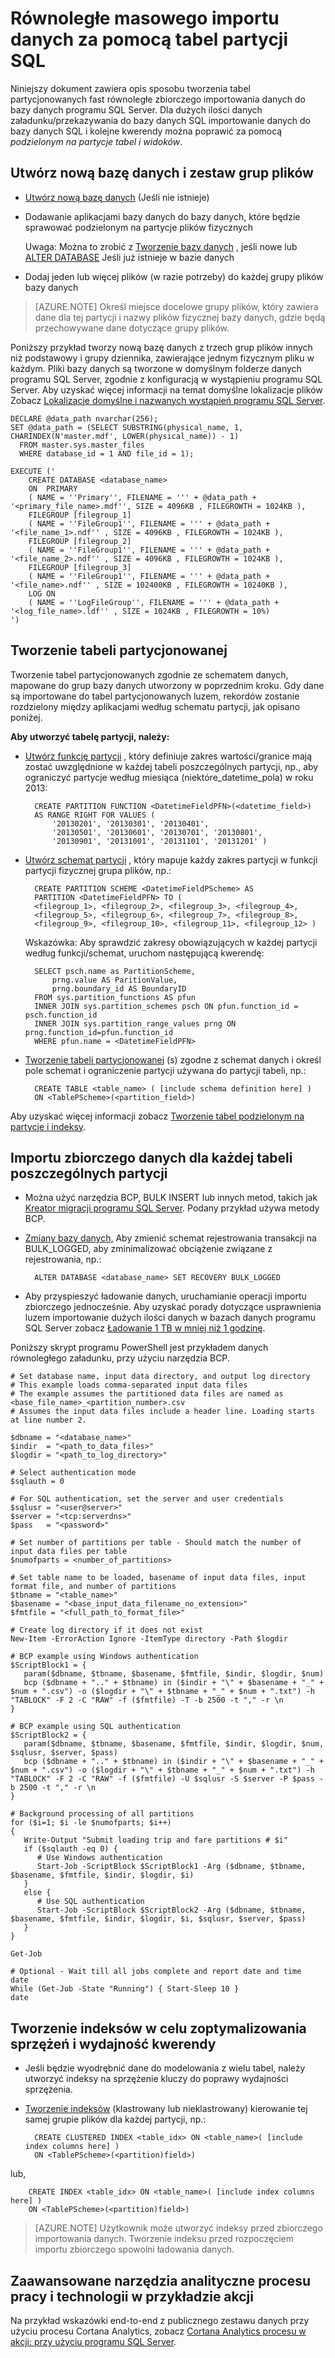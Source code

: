 <properties 
    pageTitle="Równoległe zbiorczego importowania danych za pomocą tabel partycji SQL | Microsoft Azure" 
    description="Równoległe masowego importu danych za pomocą tabel partycji SQL" 
    services="machine-learning" 
    documentationCenter="" 
    authors="bradsev"
    manager="jhubbard" 
    editor="cgronlun" />

<tags 
    ms.service="machine-learning" 
    ms.workload="data-services" 
    ms.tgt_pltfrm="na" 
    ms.devlang="na" 
    ms.topic="article" 
    ms.date="09/19/2016" 
    ms.author="bradsev" /> 

# <a name="parallel-bulk-data-import-using-sql-partition-tables"></a>Równoległe masowego importu danych za pomocą tabel partycji SQL

Niniejszy dokument zawiera opis sposobu tworzenia tabel partycjonowanych fast równoległe zbiorczego importowania danych do bazy danych programu SQL Server. Dla dużych ilości danych załadunku/przekazywania do bazy danych SQL importowanie danych do bazy danych SQL i kolejne kwerendy można poprawić za pomocą _podzielonym na partycje tabel i widoków_. 


## <a name="create-a-new-database-and-a-set-of-filegroups"></a>Utwórz nową bazę danych i zestaw grup plików

- [Utwórz nową bazę danych](https://technet.microsoft.com/library/ms176061.aspx) (Jeśli nie istnieje)
- Dodawanie aplikacjami bazy danych do bazy danych, które będzie sprawować podzielonym na partycje plików fizycznych

  Uwaga: Można to zrobić z [Tworzenie bazy danych](https://technet.microsoft.com/library/ms176061.aspx) , jeśli nowe lub [ALTER DATABASE](https://msdn.microsoft.com/library/bb522682.aspx) Jeśli już istnieje w bazie danych

- Dodaj jeden lub więcej plików (w razie potrzeby) do każdej grupy plików bazy danych

 > [AZURE.NOTE] Określ miejsce docelowe grupy plików, który zawiera dane dla tej partycji i nazwy plików fizycznej bazy danych, gdzie będą przechowywane dane dotyczące grupy plików.
 
Poniższy przykład tworzy nową bazę danych z trzech grup plików innych niż podstawowy i grupy dziennika, zawierające jednym fizycznym pliku w każdym. Pliki bazy danych są tworzone w domyślnym folderze danych programu SQL Server, zgodnie z konfiguracją w wystąpieniu programu SQL Server. Aby uzyskać więcej informacji na temat domyślne lokalizacje plików Zobacz [Lokalizacje domyślne i nazwanych wystąpień programu SQL Server](https://msdn.microsoft.com/library/ms143547.aspx).

    DECLARE @data_path nvarchar(256);
    SET @data_path = (SELECT SUBSTRING(physical_name, 1, CHARINDEX(N'master.mdf', LOWER(physical_name)) - 1)
      FROM master.sys.master_files
      WHERE database_id = 1 AND file_id = 1);
    
    EXECUTE ('
        CREATE DATABASE <database_name>
        ON  PRIMARY 
        ( NAME = ''Primary'', FILENAME = ''' + @data_path + '<primary_file_name>.mdf'', SIZE = 4096KB , FILEGROWTH = 1024KB ), 
        FILEGROUP [filegroup_1] 
        ( NAME = ''FileGroup1'', FILENAME = ''' + @data_path + '<file_name_1>.ndf'' , SIZE = 4096KB , FILEGROWTH = 1024KB ), 
        FILEGROUP [filegroup_2] 
        ( NAME = ''FileGroup1'', FILENAME = ''' + @data_path + '<file_name_2>.ndf'' , SIZE = 4096KB , FILEGROWTH = 1024KB ), 
        FILEGROUP [filegroup_3] 
        ( NAME = ''FileGroup1'', FILENAME = ''' + @data_path + '<file_name>.ndf'' , SIZE = 102400KB , FILEGROWTH = 10240KB ), 
        LOG ON 
        ( NAME = ''LogFileGroup'', FILENAME = ''' + @data_path + '<log_file_name>.ldf'' , SIZE = 1024KB , FILEGROWTH = 10%)
    ')
    
## <a name="create-a-partitioned-table"></a>Tworzenie tabeli partycjonowanej

Tworzenie tabel partycjonowanych zgodnie ze schematem danych, mapowane do grup bazy danych utworzony w poprzednim kroku. Gdy dane są importowane do tabel partycjonowanych luzem, rekordów zostanie rozdzielony między aplikacjami według schematu partycji, jak opisano poniżej.

**Aby utworzyć tabelę partycji, należy:**

- [Utwórz funkcję partycji](https://msdn.microsoft.com/library/ms187802.aspx) , który definiuje zakres wartości/granice mają zostać uwzględnione w każdej tabeli poszczególnych partycji, np., aby ograniczyć partycje według miesiąca (niektóre\_datetime\_pola) w roku 2013:

        CREATE PARTITION FUNCTION <DatetimeFieldPFN>(<datetime_field>)  
        AS RANGE RIGHT FOR VALUES (
            '20130201', '20130301', '20130401',
            '20130501', '20130601', '20130701', '20130801',
            '20130901', '20131001', '20131101', '20131201' )

- [Utwórz schemat partycji](https://msdn.microsoft.com/library/ms179854.aspx) , który mapuje każdy zakres partycji w funkcji partycji fizycznej grupa plików, np.:

        CREATE PARTITION SCHEME <DatetimeFieldPScheme> AS  
        PARTITION <DatetimeFieldPFN> TO (
        <filegroup_1>, <filegroup_2>, <filegroup_3>, <filegroup_4>,
        <filegroup_5>, <filegroup_6>, <filegroup_7>, <filegroup_8>,
        <filegroup_9>, <filegroup_10>, <filegroup_11>, <filegroup_12> )

  Wskazówka: Aby sprawdzić zakresy obowiązujących w każdej partycji według funkcji/schemat, uruchom następującą kwerendę:

        SELECT psch.name as PartitionScheme,
            prng.value AS ParitionValue,
            prng.boundary_id AS BoundaryID
        FROM sys.partition_functions AS pfun
        INNER JOIN sys.partition_schemes psch ON pfun.function_id = psch.function_id
        INNER JOIN sys.partition_range_values prng ON prng.function_id=pfun.function_id
        WHERE pfun.name = <DatetimeFieldPFN>

- [Tworzenie tabeli partycjonowanej](https://msdn.microsoft.com/library/ms174979.aspx) (s) zgodne z schemat danych i określ pole schemat i ograniczenie partycji używana do partycji tabeli, np.:

        CREATE TABLE <table_name> ( [include schema definition here] )
        ON <TablePScheme>(<partition_field>)

Aby uzyskać więcej informacji zobacz [Tworzenie tabel podzielonym na partycje i indeksy](https://msdn.microsoft.com/library/ms188730.aspx).


## <a name="bulk-import-the-data-for-each-individual-partition-table"></a>Importu zbiorczego danych dla każdej tabeli poszczególnych partycji

- Można użyć narzędzia BCP, BULK INSERT lub innych metod, takich jak [Kreator migracji programu SQL Server](http://sqlazuremw.codeplex.com/). Podany przykład używa metody BCP.

- [Zmiany bazy danych,](https://msdn.microsoft.com/library/bb522682.aspx) Aby zmienić schemat rejestrowania transakcji na BULK_LOGGED, aby zminimalizować obciążenie związane z rejestrowania, np.:

        ALTER DATABASE <database_name> SET RECOVERY BULK_LOGGED

- Aby przyspieszyć ładowanie danych, uruchamianie operacji importu zbiorczego jednocześnie. Aby uzyskać porady dotyczące usprawnienia luzem importowanie dużych ilości danych w bazach danych programu SQL Server zobacz [Ładowanie 1 TB w mniej niż 1 godzinę](http://blogs.msdn.com/b/sqlcat/archive/2006/05/19/602142.aspx).

Poniższy skrypt programu PowerShell jest przykładem danych równoległego załadunku, przy użyciu narzędzia BCP.

    # Set database name, input data directory, and output log directory
    # This example loads comma-separated input data files
    # The example assumes the partitioned data files are named as <base_file_name>_<partition_number>.csv
    # Assumes the input data files include a header line. Loading starts at line number 2.

    $dbname = "<database_name>"
    $indir  = "<path_to_data_files>"
    $logdir = "<path_to_log_directory>"

    # Select authentication mode
    $sqlauth = 0
    
    # For SQL authentication, set the server and user credentials
    $sqlusr = "<user@server>"
    $server = "<tcp:serverdns>"
    $pass   = "<password>"

    # Set number of partitions per table - Should match the number of input data files per table
    $numofparts = <number_of_partitions>
       
    # Set table name to be loaded, basename of input data files, input format file, and number of partitions
    $tbname = "<table_name>"
    $basename = "<base_input_data_filename_no_extension>"
    $fmtfile = "<full_path_to_format_file>"
   
    # Create log directory if it does not exist
    New-Item -ErrorAction Ignore -ItemType directory -Path $logdir
      
    # BCP example using Windows authentication
    $ScriptBlock1 = {
       param($dbname, $tbname, $basename, $fmtfile, $indir, $logdir, $num)
       bcp ($dbname + ".." + $tbname) in ($indir + "\" + $basename + "_" + $num + ".csv") -o ($logdir + "\" + $tbname + "_" + $num + ".txt") -h "TABLOCK" -F 2 -C "RAW" -f ($fmtfile) -T -b 2500 -t "," -r \n
    }
    
    # BCP example using SQL authentication
    $ScriptBlock2 = {
       param($dbname, $tbname, $basename, $fmtfile, $indir, $logdir, $num, $sqlusr, $server, $pass)
       bcp ($dbname + ".." + $tbname) in ($indir + "\" + $basename + "_" + $num + ".csv") -o ($logdir + "\" + $tbname + "_" + $num + ".txt") -h "TABLOCK" -F 2 -C "RAW" -f ($fmtfile) -U $sqlusr -S $server -P $pass -b 2500 -t "," -r \n
    }
    
    # Background processing of all partitions
    for ($i=1; $i -le $numofparts; $i++)
    {
       Write-Output "Submit loading trip and fare partitions # $i"
       if ($sqlauth -eq 0) {
          # Use Windows authentication
          Start-Job -ScriptBlock $ScriptBlock1 -Arg ($dbname, $tbname, $basename, $fmtfile, $indir, $logdir, $i)
       } 
       else {
          # Use SQL authentication
          Start-Job -ScriptBlock $ScriptBlock2 -Arg ($dbname, $tbname, $basename, $fmtfile, $indir, $logdir, $i, $sqlusr, $server, $pass)
       }
    }
    
    Get-Job
    
    # Optional - Wait till all jobs complete and report date and time
    date
    While (Get-Job -State "Running") { Start-Sleep 10 }
    date


## <a name="create-indexes-to-optimize-joins-and-query-performance"></a>Tworzenie indeksów w celu zoptymalizowania sprzężeń i wydajność kwerendy

- Jeśli będzie wyodrębnić dane do modelowania z wielu tabel, należy utworzyć indeksy na sprzężenie kluczy do poprawy wydajności sprzężenia.

- [Tworzenie indeksów](https://technet.microsoft.com/library/ms188783.aspx) (klastrowany lub nieklastrowany) kierowanie tej samej grupie plików dla każdej partycji, np.:

        CREATE CLUSTERED INDEX <table_idx> ON <table_name>( [include index columns here] )
        ON <TablePScheme>(<partition)field>)
lub,

        CREATE INDEX <table_idx> ON <table_name>( [include index columns here] )
        ON <TablePScheme>(<partition)field>)

 > [AZURE.NOTE] Użytkownik może utworzyć indeksy przed zbiorczego importowania danych. Tworzenie indeksu przed rozpoczęciem importu zbiorczego spowolni ładowania danych.


## <a name="advanced-analytics-process-and-technology-in-action-example"></a>Zaawansowane narzędzia analityczne procesu pracy i technologii w przykładzie akcji

Na przykład wskazówki end-to-end z publicznego zestawu danych przy użyciu procesu Cortana Analytics, zobacz [Cortana Analytics procesu w akcji: przy użyciu programu SQL Server](machine-learning-data-science-process-sql-walkthrough.md).
 
